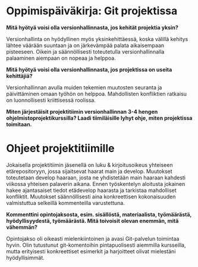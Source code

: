 # Oppimispäiväkirja: Git projektissa

__Mitä hyötyä voisi olla versionhallinnasta, jos kehität projektia yksin?__

Versionhallinta on hyödyllinen myös yksinkehittäessä, koska välillä kehitys lähtee väärään suuntaan ja on järkevämpää palata aikaisempaan pisteeseen. Oikein ja säännöllisesti toteutetulla versionhallinnalla palaaminen aiempaan on nopeaa ja helppoa.

__Mitä hyötyä voisi olla versionhallinnasta, jos projektissa on useita kehittäjiä?__

Versionhallinnan avulla muiden tekemien muutosten seuranta ja päivittäminen omaan työhön on helppoa. Mahdollisten konfliktien ratkaisu on luonnollisesti kriittisessä roolissa.

__Miten järjestäisit projektitiimin versionhallinnan 3-4 hengen ohjelmistoprojektikurssilla? Laadi tiimiläisille lyhyt ohje, miten projektissa toimitaan.__

# Ohjeet projektitiimille

Jokaisella projektitiimin jäsenellä on luku & kirjoitusoikeus yhteiseen etärepositoryyn, jossa sijaitsevat haarat main ja develop. Muutokset toteutetaan develop haaraan, josta ne yhdistetään main haaraan kahdesti viikossa yhteisen palaverin aikana. Ennen työskentelyn aloitusta jokainen hakee ajantasaiset tiedot etädevelop haarasta ja tarkistaa mahdolliset konfliktit. Muutokset säännöllisesti aina konkreettisen kokonaisuuden valmistuttua selkeillä kommenteilla varustettuna.

__Kommenttini opintojaksosta, esim. sisällöstä, materiaalista, työmäärästä, hyödyllisyydestä, työmäärästä. Mitä toivoisit olevan enemmän, mitä vähemmän?__

Opintojakso oli oikeasti mielenkiintoinen ja avasi Git-palvelun toimintaa hyvin. Olin tutustunut git-komentoihin pintapuolisesti aiemmilla kursseilla, mutta erityisesti konkreettiset esimerkit ja harjoitteet olivat mielestäni hyödyllisimmät.
